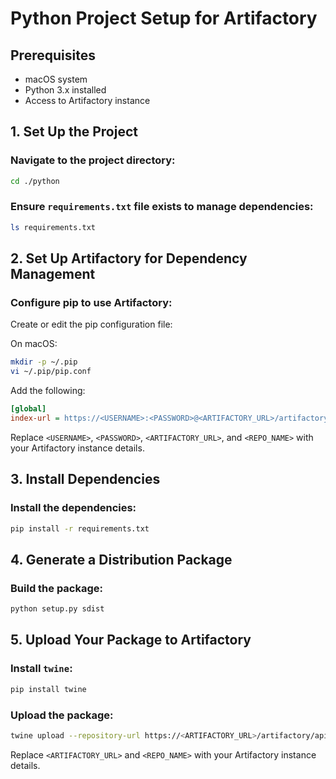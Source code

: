 # Python Project Setup for Artifactory

## Prerequisites
- macOS system
- Python 3.x installed
- Access to Artifactory instance

## 1. Set Up the Project
### Navigate to the project directory:
```sh
cd ./python
```

### Ensure `requirements.txt` file exists to manage dependencies:
```sh
ls requirements.txt
```

## 2. Set Up Artifactory for Dependency Management
### Configure pip to use Artifactory:
Create or edit the pip configuration file:

On macOS:
```sh
mkdir -p ~/.pip
vi ~/.pip/pip.conf
```

Add the following:
```ini
[global]
index-url = https://<USERNAME>:<PASSWORD>@<ARTIFACTORY_URL>/artifactory/api/pypi/<REPO_NAME>/simple
```
Replace `<USERNAME>`, `<PASSWORD>`, `<ARTIFACTORY_URL>`, and `<REPO_NAME>` with your Artifactory instance details.

## 3. Install Dependencies

### Install the dependencies:
```sh
pip install -r requirements.txt
```

## 4. Generate a Distribution Package

### Build the package:
```sh
python setup.py sdist
```

## 5. Upload Your Package to Artifactory
### Install `twine`:
```sh
pip install twine
```

### Upload the package:
```sh
twine upload --repository-url https://<ARTIFACTORY_URL>/artifactory/api/pypi/<REPO_NAME> dist/*
```
Replace `<ARTIFACTORY_URL>` and `<REPO_NAME>` with your Artifactory instance details.